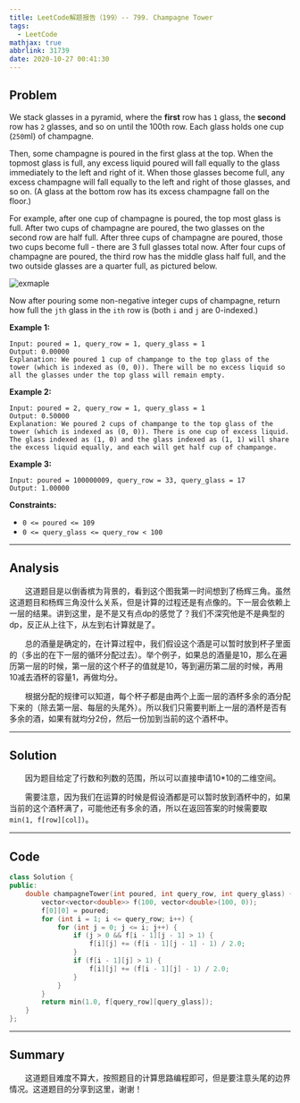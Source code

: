 ```yaml
---
title: LeetCode解题报告（199）-- 799. Champagne Tower
tags:
  - LeetCode
mathjax: true
abbrlink: 31739
date: 2020-10-27 00:41:30
---
```


## Problem

We stack glasses in a pyramid, where the **first** row has `1` glass, the **second** row has `2` glasses, and so on until the 100th row.  Each glass holds one cup (`250`ml) of champagne.

Then, some champagne is poured in the first glass at the top.  When the topmost glass is full, any excess liquid poured will fall equally to the glass immediately to the left and right of it.  When those glasses become full, any excess champagne will fall equally to the left and right of those glasses, and so on.  (A glass at the bottom row has its excess champagne fall on the floor.)

<!-- more -->

For example, after one cup of champagne is poured, the top most glass is full.  After two cups of champagne are poured, the two glasses on the second row are half full.  After three cups of champagne are poured, those two cups become full - there are 3 full glasses total now.  After four cups of champagne are poured, the third row has the middle glass half full, and the two outside glasses are a quarter full, as pictured below.

![exmaple](https://s3-lc-upload.s3.amazonaws.com/uploads/2018/03/09/tower.png)

Now after pouring some non-negative integer cups of champagne, return how full the `jth` glass in the `ith` row is (both `i` and `j` are 0-indexed.)

**Example 1:**

```
Input: poured = 1, query_row = 1, query_glass = 1
Output: 0.00000
Explanation: We poured 1 cup of champange to the top glass of the tower (which is indexed as (0, 0)). There will be no excess liquid so all the glasses under the top glass will remain empty.
```

**Example 2:**

```
Input: poured = 2, query_row = 1, query_glass = 1
Output: 0.50000
Explanation: We poured 2 cups of champange to the top glass of the tower (which is indexed as (0, 0)). There is one cup of excess liquid. The glass indexed as (1, 0) and the glass indexed as (1, 1) will share the excess liquid equally, and each will get half cup of champange.
```

**Example 3:**

```
Input: poured = 100000009, query_row = 33, query_glass = 17
Output: 1.00000
```

**Constraints:**

- `0 <= poured <= 109`
- `0 <= query_glass <= query_row < 100`

------

## Analysis

&emsp;&emsp;这道题目是以倒香槟为背景的，看到这个图我第一时间想到了杨辉三角。虽然这道题目和杨辉三角没什么关系，但是计算的过程还是有点像的。下一层会依赖上一层的结果。讲到这里，是不是又有点dp的感觉了？我们不深究他是不是典型的dp，反正从上往下，从左到右计算就是了。

&emsp;&emsp;总的酒量是确定的，在计算过程中，我们假设这个酒是可以暂时放到杯子里面的（多出的在下一层的循环分配过去）。举个例子，如果总的酒量是10，那么在遍历第一层的时候，第一层的这个杯子的值就是10，等到遍历第二层的时候，再用10减去酒杯的容量1，再做均分。

&emsp;&emsp;根据分配的规律可以知道，每个杯子都是由两个上面一层的酒杯多余的酒分配下来的（除去第一层、每层的头尾外）。所以我们只需要判断上一层的酒杯是否有多余的酒，如果有就均分2份，然后一份加到当前的这个酒杯中。

------

## Solution

&emsp;&emsp;因为题目给定了行数和列数的范围，所以可以直接申请10*10的二维空间。

&emsp;&emsp;需要注意，因为我们在运算的时候是假设酒都是可以暂时放到酒杯中的，如果当前的这个酒杯满了，可能他还有多余的酒，所以在返回答案的时候需要取`min(1, f[row][col])`。

------

## Code

```c++
class Solution {
public:
    double champagneTower(int poured, int query_row, int query_glass) {
        vector<vector<double>> f(100, vector<double>(100, 0));
        f[0][0] = poured;
        for (int i = 1; i <= query_row; i++) {
            for (int j = 0; j <= i; j++) {
                if (j > 0 && f[i - 1][j - 1] > 1) {
                    f[i][j] += (f[i - 1][j - 1] - 1) / 2.0;
                }
                if (f[i - 1][j] > 1) {
                    f[i][j] += (f[i - 1][j] - 1) / 2.0;
                }
            }
        }
        return min(1.0, f[query_row][query_glass]);
    }
};
```

------

## Summary

&emsp;&emsp;这道题目难度不算大，按照题目的计算思路编程即可，但是要注意头尾的边界情况。这道题目的分享到这里，谢谢！
